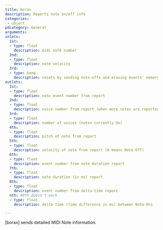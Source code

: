 ```yaml
---
title: borax
description: Reports note on/off info
categories:
 - object
pdcategory: General
arguments:
inlets:
  1st:
  - type: float
    description: midi note number
  2nd:
  - type: float
    description: note velocity
  3rd:
  - type: bang
    description: resets by sending note-offs and erasing events' memory
outlets:
  1st:
  - type: float
    description: note event number from report
  2nd:
  - type: float
    description: voice number from report (when more notes are reported)
  3rd:
  - type: float
    description: number of voices (notes currently On)
  4th:
  - type: float
    description: pitch of note from report
  5th:
  - type: float
    description: velocity of note from report (0 means Note-Off)
  6th:
  - type: float
    description: event number from note duration report
  7th:
  - type: float
    description: note duration (in ms) report
  8th:
  - type: float
    description: event number from delta-time report
  nth: #9th doesn't work
  - type: float
    description: delta-time (time difference in ms) between Note-Ons

---
```


[borax] sends detailed MIDI Note information.

